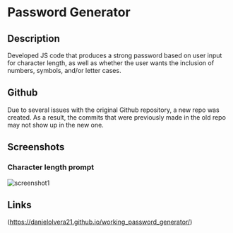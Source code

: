 # Password Generator

## Description

Developed JS code that produces a strong password based on user input for character length, as well as whether the user wants the inclusion of numbers, symbols, and/or letter cases.

## Github

Due to several issues with the original Github repository, a new repo was created. As a result, the commits that were previously made in the old repo may not show up in the new one.

## Screenshots

### Character length prompt

![screenshot1](https://user-images.githubusercontent.com/83250389/120117080-b72e4100-c148-11eb-8fc0-eb1f59c72161.png)

## Links

(https://danielolvera21.github.io/working_password_generator/)
